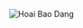 <p align="center">
<img src="https://metrics.lecoq.io/coddyOcat?template=classic&base.community=0&base.metadata=0&isocalendar=1&languages=1&followup=1&base.indepth=false&base.hireable=false&isocalendar.duration=half-year&languages.limit=8&languages.threshold=0%25&languages.other=false&languages.colors=github&languages.sections=most-used&languages.indepth=false&languages.analysis.timeout=15&languages.categories=markup%2C%20programming&languages.recent.categories=markup%2C%20programming&languages.recent.load=300&languages.recent.days=14&followup.sections=repositories&followup.indepth=false&followup.archived=true&config.timezone=Asia%2FSaigon" alt="Hoai Bao Dang" class="center">
</p>
